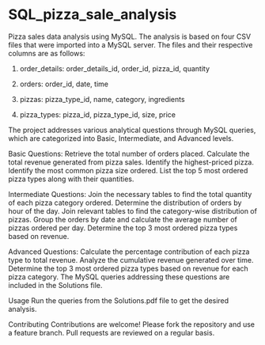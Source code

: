 # SQL_pizza_sale_analysis
Pizza sales data analysis using MySQL. The analysis is based on four CSV files that were imported into a MySQL server. The files and their respective columns are as follows:

1. order_details: order_details_id, order_id, pizza_id, quantity

2. orders: order_id, date, time

3. pizzas: pizza_type_id, name, category, ingredients

4. pizza_types: pizza_id, pizza_type_id, size, price

The project addresses various analytical questions through MySQL queries, which are categorized into Basic, Intermediate, and Advanced levels.

Basic Questions:
Retrieve the total number of orders placed.
Calculate the total revenue generated from pizza sales.
Identify the highest-priced pizza.
Identify the most common pizza size ordered.
List the top 5 most ordered pizza types along with their quantities.

Intermediate Questions:
Join the necessary tables to find the total quantity of each pizza category ordered.
Determine the distribution of orders by hour of the day.
Join relevant tables to find the category-wise distribution of pizzas.
Group the orders by date and calculate the average number of pizzas ordered per day.
Determine the top 3 most ordered pizza types based on revenue.

Advanced Questions:
Calculate the percentage contribution of each pizza type to total revenue.
Analyze the cumulative revenue generated over time.
Determine the top 3 most ordered pizza types based on revenue for each pizza category.
The MySQL queries addressing these questions are included in the Solutions file.

Usage
Run the queries from the Solutions.pdf file to get the desired analysis.

Contributing
Contributions are welcome! Please fork the repository and use a feature branch. Pull requests are reviewed on a regular basis.
